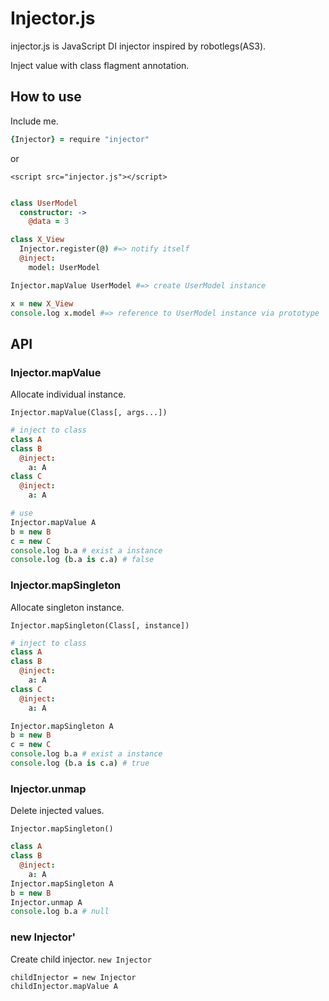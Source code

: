 # Injector.js

injector.js is JavaScript DI injector inspired by robotlegs(AS3).

Inject value with class flagment annotation.

## How to use

Include me.

```coffee
{Injector} = require "injector"
```

or

```
<script src="injector.js"></script>
```


```coffee

class UserModel
  constructor: ->
    @data = 3

class X_View
  Injector.register(@) #=> notify itself
  @inject:
    model: UserModel

Injector.mapValue UserModel #=> create UserModel instance

x = new X_View
console.log x.model #=> reference to UserModel instance via prototype
```


## API

### Injector.mapValue

Allocate individual instance.

`Injector.mapValue(Class[, args...])`

```coffee
# inject to class
class A
class B
  @inject:
    a: A
class C
  @inject:
    a: A

# use
Injector.mapValue A
b = new B
c = new C
console.log b.a # exist a instance
console.log (b.a is c.a) # false
```

### Injector.mapSingleton

Allocate singleton instance.

`Injector.mapSingleton(Class[, instance])`

```coffee
# inject to class
class A
class B
  @inject:
    a: A
class C
  @inject:
    a: A

Injector.mapSingleton A
b = new B
c = new C
console.log b.a # exist a instance
console.log (b.a is c.a) # true
```

### Injector.unmap

Delete injected values.

`Injector.mapSingleton()`

```coffee
class A
class B
  @inject:
    a: A
Injector.mapSingleton A
b = new B
Injector.unmap A
console.log b.a # null
```

### new Injector'

Create child injector.
`new Injector`

```
childInjector = new Injector
childInjector.mapValue A
```

